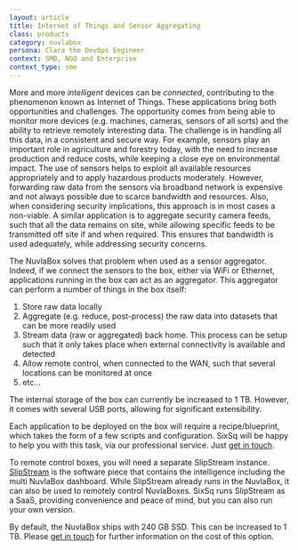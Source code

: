 ```yaml
---
layout: article
title: Internet of Things and Sensor Aggregating
class: products
category: nuvlabox
persona: Clara the DevOps Engineer
context: SMB, NGO and Enterprise
context_type: sme
---
```


More and more *intelligent* devices can be *connected*, contributing to the phenomenon known as Internet of Things. These applications bring both opportunities and challenges. The opportunity comes from being able to monitor more devices (e.g. machines, cameras, sensors of all sorts) and the ability to retrieve remotely interesting data. The challenge is in handling all this data, in a consistent and secure way.  For example, sensors play an important role in agriculture and forestry today, with the need to increase production and reduce costs, while keeping a close eye on environmental impact. The use of sensors helps to exploit all available resources appropriately and to apply hazardous products moderately. However, forwarding raw data from the sensors via broadband network is expensive and not always possible due to scarce bandwidth and resources. Also, when considering security implications, this approach is in most cases a non-viable.  A similar application is to aggregate security camera feeds, such that all the data remains on site, while allowing specific feeds to be transmitted off site if and when required. This ensures that bandwidth is used adequately, while addressing security concerns.

The NuvlaBox solves that problem when used as a sensor aggregator.  Indeed, if we connect the sensors to the box, either via WiFi or Ethernet, applications running in the box can act as an aggregator.  This aggregator can perform a number of things in the box itself:

1. Store raw data locally
2. Aggregate (e.g. reduce, post-process) the raw data into datasets that can be more readily used
3. Stream data (raw or aggregated) back home. This process can be setup such that it only takes place when external connectivity is available and detected
4. Allow remote control, when connected to the WAN, such that several locations can be monitored at once
5. etc...

The internal storage of the box can currently be increased to 1 TB. However, it comes with several USB ports, allowing for significant extensibility.


Each application to be deployed on the box will require a recipe/blueprint, which takes the form of a few scripts and configuration. SixSq will be happy to help you with this task, via our professional service.  Just [get in touch](mailto:info@sixsq.com).

To remote control boxes, you will need a separate SlipStream instance. [SlipStream](/products/slipstream/) is the software piece that contains the intelligence including the multi NuvlaBox dashboard. While SlipStream already runs in the NuvlaBox, it can also be used to remotely control NuvlaBoxes. SixSq runs SlipStream as a SaaS, providing convenience and peace of mind, but you can also run your own version.

By default, the NuvlaBox ships with 240 GB SSD. This can be increased to 1 TB. Please [get in touch](mailto:info@sixsq.com) for further information on the cost of this option.
